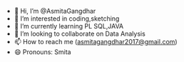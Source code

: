 - 👋 Hi, I’m @AsmitaGangdhar
- 👀 I’m interested in coding,sketching
- 🌱 I’m currently learning PL SQL,JAVA
- 💞️ I’m looking to collaborate on Data Analysis
- 📫 How to reach me (asmitagangdhar2017@gmail.com)
- 😄 Pronouns: Smita


<!---
AsmitaGangdhar/AsmitaGangdhar is a ✨ special ✨ repository because its `README.md` (this file) appears on your GitHub profile.
You can click the Preview link to take a look at your changes.
--->
